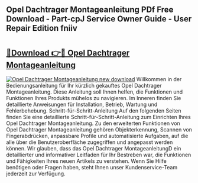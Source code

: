 ## Opel Dachtrager Montageanleitung PDf Free Download - Part-cpJ Service Owner Guide - User Repair Edition fniiv

# <h2><a href="http://df8rkg.blite.top/?on=Opel+Dachtrager+Montageanleitung">🔗Download 👉🔴 Opel Dachtrager Montageanleitung</a></h2>

[![Opel Dachtrager Montageanleitung new download](https://i.imgur.com/lujVjoI.png)](http://df8rkg.blite.top/?on=Opel+Dachtrager+Montageanleitung)
Willkommen in der Bedienungsanleitung für Ihr kürzlich gekauftes Opel Dachtrager Montageanleitung. Diese Anleitung soll Ihnen helfen, die Funktionen und Funktionen Ihres Produkts mühelos zu navigieren. Im Inneren finden Sie detaillierte Anweisungen für Installation, Betrieb, Wartung und Fehlerbehebung. Schritt-für-Schritt-Anleitung Auf den folgenden Seiten finden Sie eine detaillierte Schritt-für-Schritt-Anleitung zum Einrichten Ihres Opel Dachtrager Montageanleitung. Zu den erweiterten Funktionen von Opel Dachtrager Montageanleitung gehören Objekterkennung, Scannen von Fingerabdrücken, anpassbare Profile und automatisierte Aufgaben, auf die alle über die Benutzeroberfläche zugegriffen und angepasst werden können. Wir glauben, dass das Opel Dachtrager MontageanleitungD ein detaillierter und informativer Leitfaden für Ihr Bestreben war, die Funktionen und Fähigkeiten Ihres neuen Artikels zu verstehen. Wenn Sie Hilfe benötigen oder Fragen haben, steht Ihnen unser Kundenservice-Team jederzeit zur Verfügung.
